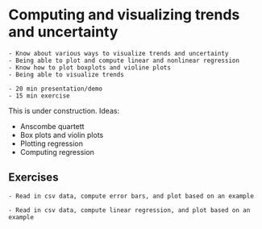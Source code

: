 # Computing and visualizing trends and uncertainty

```{objectives}
- Know about various ways to visualize trends and uncertainty
- Being able to plot and compute linear and nonlinear regression
- Know how to plot boxplots and violine plots
- Being able to visualize trends
```

```{instructor-note}
- 20 min presentation/demo
- 15 min exercise
```

This is under construction. Ideas:
- Anscombe quartett
- Box plots and violin plots
- Plotting regression
- Computing regression


## Exercises

```{challenge} Exercise: compute and plot error bars (15 min)
- Read in csv data, compute error bars, and plot based on an example
```

```{challenge} Exercise: compute and plot trend/regression lines (15 min)
- Read in csv data, compute linear regression, and plot based on an example
```

